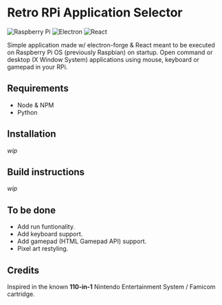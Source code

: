# Retro RPi Application Selector

![Raspberry Pi](https://img.shields.io/badge/Raspberry%20Pi-A22846?style=for-the-badge&logo=Raspberry%20Pi&logoColor=white
) ![Electron](https://img.shields.io/badge/Electron-2B2E3A?style=for-the-badge&logo=electron&logoColor=9FEAF9) ![React](https://img.shields.io/badge/React-20232A?style=for-the-badge&logo=react&logoColor=61DAFB
)

Simple application made w/ electron-forge & React meant to be executed on Raspberry Pi OS (previously Raspbian) on startup. Open command or desktop (X Window System) applications using mouse, keyboard or gamepad in your RPi.

## Requirements
* Node & NPM
* Python

## Installation
*wip*

## Build instructions
*wip*

## To be done
* Add run funtionality.
* Add keyboard support.
* Add gamepad (HTML Gamepad API) support.
* Pixel art restyling.

## Credits
Inspired in the known **110-in-1** Nintendo Entertainment System / Famicom cartridge.
